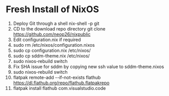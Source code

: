 # Fresh Install of NixOS

1. Deploy Git through a shell
nix-shell -p git
2. CD to the download repo directory
git clone https://github.com/neop26/nixpublic
3. Edit configuration.nix if required
4. sudo rm /etc/nixos/configuration.nixos
5. sudo cp configuration.nix /etc/nixos/
6. sudo cp sddm-theme.nix /etc/nixos/
7. sudo nixos-rebuild switch
8. Fix SHA issue for sddm by copying new ssh value to sddm-theme.nixos
9. sudo nixos-rebuild switch
10. flatpak remote-add --if-not-exists flathub https://dl.flathub.org/repo/flathub.flatpakrepo
11. flatpak install flathub com.visualstudio.code
